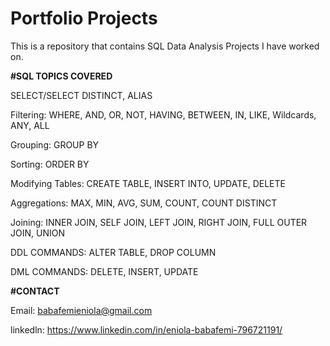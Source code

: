 # Portfolio Projects

This is a repository that contains SQL Data Analysis Projects I have worked on.



**#SQL TOPICS COVERED**

SELECT/SELECT DISTINCT, ALIAS

Filtering: WHERE, AND, OR, NOT, HAVING, BETWEEN, IN, LIKE, Wildcards, ANY, ALL

Grouping: GROUP BY

Sorting: ORDER BY

Modifying Tables: CREATE TABLE, INSERT INTO, UPDATE, DELETE

Aggregations: MAX, MIN, AVG, SUM, COUNT, COUNT DISTINCT

Joining: INNER JOIN, SELF JOIN, LEFT JOIN, RIGHT JOIN, FULL OUTER JOIN, UNION

DDL COMMANDS: ALTER TABLE, DROP COLUMN

DML COMMANDS: DELETE, INSERT, UPDATE




**#CONTACT**

Email: babafemieniola@gmail.com

linkedln: https://www.linkedin.com/in/eniola-babafemi-796721191/


